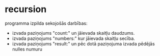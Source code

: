 # recursion
programma izpilda sekojošās darbības:
- izvada paziņojums "count:" un jāievada skaitļu daudzums.
- izvada paziņojums "numbers:" kur jāievada skaitļu secība.
- izvada paziņojums "result:" un pēc dotā paziņojuma izvada pēdējās nulles numuru
